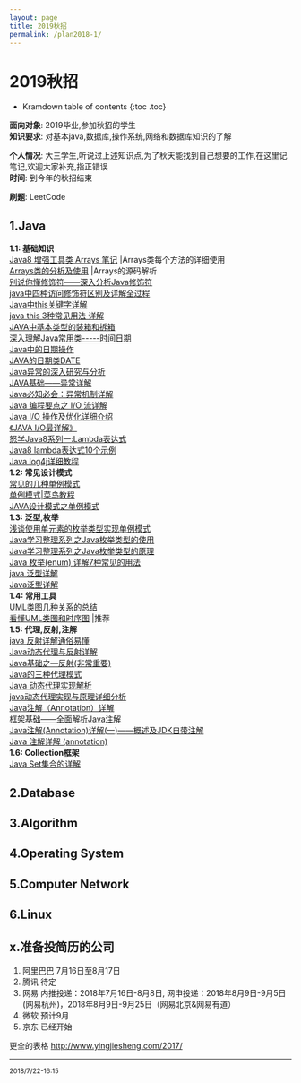 ```yaml
---
layout: page
title: 2019秋招
permalink: /plan2018-1/
---
```

# 2019秋招

* Kramdown table of contents
{:toc .toc}

**面向对象**: 2019毕业,参加秋招的学生    
**知识要求**: 对基本java,数据库,操作系统,网络和数据库知识的了解  

**个人情况**: 大三学生,听说过上述知识点,为了秋天能找到自己想要的工作,在这里记笔记,欢迎大家补充,指正错误  
**时间**:     到今年的秋招结束  

**刷题**: LeetCode  

  
## 1.Java
**1.1: 基础知识**  
[Java8 增强工具类 Arrays 笔记](https://www.cnblogs.com/HeDante/p/7464874.html) |Arrays类每个方法的详细使用     
[Arrays类的分析及使用](https://www.cnblogs.com/elvalad/p/4064124.html)   |Arrays的源码解析   
[别说你懂修饰符——深入分析Java修饰符](https://blog.csdn.net/qiumengchen12/article/details/44939929)  
[java中四种访问修饰符区别及详解全过程](https://www.cnblogs.com/zdmylove/p/5958053.html)  
[Java中this关键字详解](https://blog.csdn.net/oleg_wu/article/details/53284067)   
[java this 3种常见用法 详解](https://blog.csdn.net/u012176204/article/details/54580232)  
[JAVA中基本类型的装箱和拆箱](http://how2j.cn/k/number-string/number-string-wrap/22.html)  
[深入理解Java常用类-----时间日期](https://www.cnblogs.com/yangming1996/p/6919191.html)  
[Java中的日期操作](https://blog.csdn.net/jediael_lu/article/details/43852043)  
[JAVA的日期类DATE](http://how2j.cn/k/date/date-date/346.html)  
[Java异常的深入研究与分析](http://developer.51cto.com/art/201601/503857.htm)  
[JAVA基础——异常详解](https://www.cnblogs.com/hysum/p/7112011.html)   
[Java必知必会：异常机制详解](https://blog.csdn.net/zhangliangzi/article/details/51290026)   
[Java 编程要点之 I/O 流详解](http://www.importnew.com/21556.html)  
[Java I/O 操作及优化详细介绍](http://www.jb51.net/article/105359.htm)   
[《JAVA I/O最详解》](https://blog.csdn.net/self_realian/article/details/51957853)   
[怒学Java8系列一:Lambda表达式](http://www.cnblogs.com/WJ5888/p/4618465.html)   
[Java8 lambda表达式10个示例](http://www.importnew.com/16436.html)   
[Java log4j详细教程](https://blog.csdn.net/weixin_41679015/article/details/79797065)  
**1.2: 常见设计模式**   
[常见的几种单例模式](https://www.cnblogs.com/Ycheng/p/7169381.html)  
[单例模式|菜鸟教程](http://www.runoob.com/design-pattern/singleton-pattern.html)  
[JAVA设计模式之单例模式](https://blog.csdn.net/jason0539/article/details/23297037/)   
**1.3: 泛型,枚举**   
[浅谈使用单元素的枚举类型实现单例模式](https://blog.csdn.net/huangyuan_xuan/article/details/52193006)  
[Java学习整理系列之Java枚举类型的使用](https://blog.csdn.net/sup_heaven/article/details/35295851)  
[Java学习整理系列之Java枚举类型的原理](https://blog.csdn.net/sup_heaven/article/details/35559117)  
[Java 枚举(enum) 详解7种常见的用法](https://blog.csdn.net/qq_27093465/article/details/52180865)  
[java 泛型详解](https://blog.csdn.net/s10461/article/details/53941091)   
[Java泛型详解](http://www.importnew.com/24029.html)   
**1.4: 常用工具**   
[UML类图几种关系的总结](http://www.uml.org.cn/oobject/201609062.asp)  
[看懂UML类图和时序图](http://design-patterns.readthedocs.io/zh_CN/latest/read_uml.html) |推荐    
**1.5: 代理,反射,注解**   
[java 反射详解通俗易懂](https://blog.csdn.net/misswwg/article/details/51659812)  
[Java动态代理与反射详解](https://www.cnblogs.com/haodawang/p/5967185.html)   
[Java基础之—反射(非常重要)](https://blog.csdn.net/sinat_38259539/article/details/71799078)   
[Java的三种代理模式](https://www.cnblogs.com/cenyu/p/6289209.html)   
[Java 动态代理实现解析](https://blog.csdn.net/kevin_luan/article/details/23033673)   
[java动态代理实现与原理详细分析](https://www.cnblogs.com/gonjan-blog/p/6685611.html)   
[Java注解（Annotation）详解](https://www.jianshu.com/p/596d389282a0)  
[框架基础——全面解析Java注解](https://www.cnblogs.com/Qian123/p/5256084.html)   
[Java注解(Annotation)详解(一)——概述及JDK自带注解](https://blog.csdn.net/Zen99T/article/details/49506919#t3)   
[Java 注解详解 (annotation)](https://blog.csdn.net/suifeng3051/article/details/51801018)   
**1.6: Collection框架**     
[Java Set集合的详解](https://blog.csdn.net/qq_33642117/article/details/52040345)


## 2.Database

## 3.Algorithm

## 4.Operating System

## 5.Computer Network

## 6.Linux


## x.准备投简历的公司

1. 阿里巴巴 7月16日至8月17日
2. 腾讯     待定
3. 网易     内推投递：2018年7月16日-8月8日, 网申投递：2018年8月9日-9月5日(网易杭州)，2018年8月9日-9月25日（网易北京&网易有道）
4. 微软     预计9月
5. 京东     已经开始

更全的表格 http://www.yingjiesheng.com/2017/



<hr>
<small>2018/7/22-16:15</small>